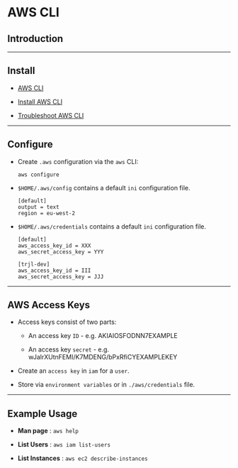 # AWS CLI

## Introduction

---

## Install

* [AWS CLI](https://aws.amazon.com/cli/)

* [Install AWS CLI](https://docs.aws.amazon.com/cli/latest/userguide/install-linux.html)

* [Troubleshoot AWS CLI](https://docs.aws.amazon.com/cli/latest/userguide/cli-chap-troubleshooting.html)

---

## Configure

* Create `.aws` configuration via the `aws` CLI:

    ```
    aws configure
    ```

* `$HOME/.aws/config` contains a default `ini` configuration file.

    ```
    [default]
    output = text
    region = eu-west-2
    ```

* `$HOME/.aws/credentials` contains a default `ini` configuration file.

    ```
    [default]
    aws_access_key_id = XXX 
    aws_secret_access_key = YYY
    
    [trjl-dev]
    aws_access_key_id = III
    aws_secret_access_key = JJJ
    ```

---

## AWS Access Keys

* Access keys consist of two parts: 

    * An access key `ID` - e.g. AKIAIOSFODNN7EXAMPLE
    
    * An access key `secret` - e.g. wJalrXUtnFEMI/K7MDENG/bPxRfiCYEXAMPLEKEY

* Create an `access key` in `iam` for a `user`.

* Store via `environment variables` or in `./aws/credentials` file.

---

## Example Usage

* __Man page__ : `aws help`

* __List Users__ :  `aws iam list-users`

* __List Instances__ : `aws ec2 describe-instances`